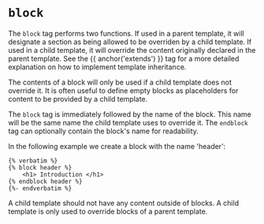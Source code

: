 ---
---

# `block`
The `block` tag performs two functions. If used in a parent template, it will designate a section as being
allowed to be overriden by a child template. If used in a child template, it will override the content
originally declared in the parent template. See the	{{ anchor('extends') }} tag for a more detailed explanation on how
to implement template inheritance.

The contents of a block will only be used if a child template does not override it. It is often useful to
define empty blocks as placeholders for content to be provided by a child template.

The	`block` tag is immediately followed by the name of the block. This name will be the same name
the child template uses to override it. The `endblock` tag can optionally contain the block's name for readability.

In the following example we create a block with the name 'header':
```twig
{% verbatim %}
{% block header %}
	<h1> Introduction </h1>
{% endblock header %}
{%- endverbatim %}
```
A child template should not have any content outside of blocks. A child template is only used to override
blocks of a parent template.